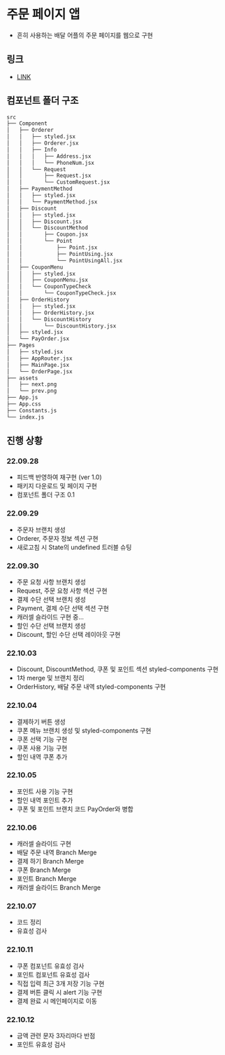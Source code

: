 # 주문 페이지 앱

- 흔히 사용하는 배달 어플의 주문 페이지를 웹으로 구현

## 링크

- [LINK](https://youyou94.github.io/order-app/)

## 컴포넌트 폴더 구조

```bash
src
├── Component
│   ├── Orderer
│   │   ├── styled.jsx
│   │   ├── Orderer.jsx
│   │   ├── Info
│   │   │   ├── Address.jsx
│   │   │   └── PhoneNum.jsx
│   │   └── Request
│   │       ├── Request.jsx
│   │       └── CustomRequest.jsx
│   ├── PaymentMethod
│   │   ├── styled.jsx
│   │   └── PaymentMethod.jsx
│   ├── Discount
│   │   ├── styled.jsx
│   │   ├── Discount.jsx
│   │   └── DiscountMethod
│   │       ├── Coupon.jsx
│   │       └── Point
│   │           ├── Point.jsx
│   │           ├── PointUsing.jsx
│   │           └── PointUsingAll.jsx
│   ├── CouponMenu
│   │   ├── styled.jsx
│   │   ├── CouponMenu.jsx
│   │   └── CouponTypeCheck
│   │       └── CouponTypeCheck.jsx
│   ├── OrderHistory
│   │   ├── styled.jsx
│   │   ├── OrderHistory.jsx
│   │   └── DiscountHistory
│   │       └── DiscountHistory.jsx
│   ├── styled.jsx
│   └── PayOrder.jsx
├── Pages
│   ├── styled.jsx
│   ├── AppRouter.jsx
│   ├── MainPage.jsx
│   └── OrderPage.jsx
├── assets
│   ├── next.png
│   └── prev.png
├── App.js
├── App.css
├── Constants.js
└── index.js
```

## 진행 상황

### 22.09.28

- 피드백 반영하여 재구현 (ver 1.0)
- 패키지 다운로드 및 페이지 구현
- 컴포넌트 폴더 구조 0.1

### 22.09.29

- 주문자 브랜치 생성
- Orderer, 주문자 정보 섹션 구현
- 새로고침 시 State의 undefined 트러블 슈팅

### 22.09.30

- 주문 요청 사항 브랜치 생성
- Request, 주문 요청 사항 섹션 구현
- 결제 수단 선택 브랜치 생성
- Payment, 결제 수단 선택 섹션 구현
- 캐러셀 슬라이드 구현 중...
- 할인 수단 선택 브랜치 생성
- Discount, 할인 수단 선택 레이아웃 구현

### 22.10.03

- Discount, DiscountMethod, 쿠폰 및 포인트 섹션 styled-components 구현
- 1차 merge 및 브랜치 정리
- OrderHistory, 배달 주문 내역 styled-components 구현

### 22.10.04

- 결제하기 버튼 생성
- 쿠폰 메뉴 브랜치 생성 및 styled-components 구현
- 쿠폰 선택 기능 구현
- 쿠폰 사용 기능 구현
- 할인 내역 쿠폰 추가

### 22.10.05

- 포인트 사용 기능 구현
- 할인 내역 포인트 추가
- 쿠폰 및 포인트 브랜치 코드 PayOrder와 병합

### 22.10.06

- 캐러셀 슬라이드 구현
- 배달 주문 내역 Branch Merge
- 결제 하기 Branch Merge
- 쿠폰 Branch Merge
- 포인트 Branch Merge
- 캐러셀 슬라이드 Branch Merge

### 22.10.07

- 코드 정리
- 유효성 검사

### 22.10.11

- 쿠폰 컴포넌트 유효성 검사
- 포인트 컴포넌트 유효성 검사
- 직접 입력 최근 3개 저장 기능 구현
- 결제 버튼 클릭 시 alert 기능 구현
- 결제 완료 시 메인페이지로 이동

### 22.10.12

- 금액 관련 문자 3자리마다 반점
- 포인트 유효성 검사
